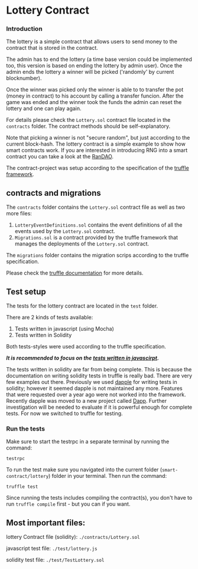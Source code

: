 # Lottery Contract

### Introduction

The lottery is a simple contract that allows users to send money to the contract that is stored in the contract. 

The admin has to end the lottery (a time base version could be implemented too, this version is based on ending the lottery by admin user). 
Once the admin ends the lottery a winner will be picked ('randomly' by current blocknumber).

Once the winner was picked only the winner is able to to transfer the pot (money in contract) to his account by calling a transfer funcion. 
After the game was ended and the winner took the funds the admin can reset the lottery and one can play again. 

For details please check the ```Lottery.sol``` contract file located in the ```contracts``` folder. The contract methods should be self-explanatory.

Note that picking a winner is not "secure random", but just according to the current block-hash. The lottery contract is a simple example to show how smart contracts work. If you are interested in introducing RNG into a smart contract you can take a look at the [RanDAO](https://github.com/randao/randao).

The contract-project was setup according to the specification of the [truffle framework](http://truffleframework.com/docs/). 

## contracts and migrations

The ```contracts``` folder contains the ```Lottery.sol``` contract file as well as two more files:

1. ```LotteryEventDefinitions.sol``` contains the event definitions of all the events used by the ```Lottery.sol``` contract.
2. ```Migrations.sol``` is a contract provided by the truffle framework that manages the deployments of the ```Lottery.sol``` contract.

The ```migrations``` folder contains the migration scrips according to the truffle specification. 

Please check the [truffle documentation](http://truffleframework.com/docs/) for more details.

## Test setup

The tests for the lottery contract are located in the ```test``` folder.

There are 2 kinds of tests available:

1. Tests written in javascript (using Mocha)
2. Tests written in Solidity 

Both tests-styles were used according to the truffle specification. 

***It is recommended to focus on the [tests written in javascirpt](https://github.com/senacor/SmartContractSlackDapp/blob/master/smart-contract/lottery/test/lottery.js).***

The tests written in solidity are far from being complete. This is because the documentation on writing solidity tests in truffle is really bad. There are very few examples out there. 
Previously we used [dapple](http://dapple.readthedocs.io/en/latest/) for writing tests in solidity; however it seemed dapple is not maintained any more. Features that were requested over a year ago were not worked into the framework. Recently dapple was moved to a new project called [Dapp](https://dapp.readthedocs.io/en/latest/). Further investigation will be needed to evaluate if it is powerful enough for complete tests.
For now we switched to truffle for testing.


### Run the tests

Make sure to start the testrpc in a separate terminal by running the command:

```testrpc``` 

To run the test make sure you navigated into the current folder (```smart-contract/lottery```) folder in your terminal. Then run the command:

```
truffle test
```

Since running the tests includes compiling the contract(s), you don't have to run ```truffle compile``` first - but you can if you want.


## Most important files:

lottery Contract file (solidity): ```./contracts/Lottery.sol```

javascript test file: ```./test/lottery.js```

solidity test file: ```./test/TestLottery.sol```




